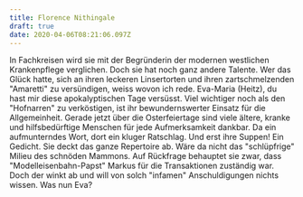 ```yaml
---
title: Florence Nithingale
draft: true
date: 2020-04-06T08:21:06.097Z
---
```

In Fachkreisen wird sie mit der Begründerin der modernen westlichen Krankenpflege verglichen. Doch sie hat noch ganz andere Talente. Wer das Glück hatte, sich an ihren leckeren Linsertorten und ihren zartschmelzenden "Amaretti" zu versündigen, weiss wovon ich rede. Eva-Maria (Heitz), du hast mir diese apokalyptischen Tage versüsst. Viel wichtiger noch als den "Hofnarren" zu verköstigen, ist ihr bewundernswerter Einsatz für die Allgemeinheit. Gerade jetzt über die Osterfeiertage sind viele ältere, kranke und hilfsbedürftige Menschen für jede Aufmerksamkeit dankbar. Da ein aufmunterndes Wort, dort ein kluger Ratschlag. Und erst ihre Suppen! Ein Gedicht. Sie deckt das ganze Repertoire ab. Wäre da nicht das "schlüpfrige" Milieu des schnöden Mammons. Auf Rückfrage behauptet sie zwar, dass "Modelleisenbahn-Papst" Markus für die Transaktionen zuständig war. Doch der winkt ab und will von solch "infamen" Anschuldigungen nichts wissen. Was nun Eva?